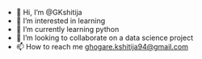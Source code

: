 - 👋 Hi, I’m @GKshitija
- 👀 I’m interested in learning
- 🌱 I’m currently learning python
- 💞️ I’m looking to collaborate on a data science project
- 📫 How to reach me ghogare.kshitija94@gmail.com

<!---
GKshitija/GKshitija is a ✨ special ✨ repository because its `README.md` (this file) appears on your GitHub profile.
You can click the Preview link to take a look at your changes.
--->
